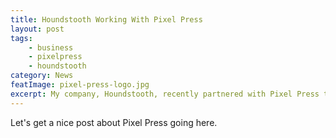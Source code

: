 ```yaml
---
title: Houndstooth Working With Pixel Press
layout: post
tags:
	- business
	- pixelpress
	- houndstooth
category: News
featImage: pixel-press-logo.jpg
excerpt: My company, Houndstooth, recently partnered with Pixel Press to build out an entirely new gaming platform based around "drawing your own video game".  
---
```


Let's get a nice post about Pixel Press going here.
